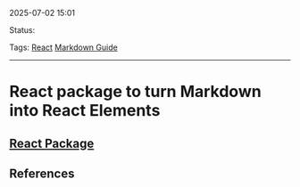 
2025-07-02 15:01

Status:

Tags: [React](3%20-%20Tags/React.md) [Markdown Guide](2%20-%20Source%20Material/Guide/Markdown%20Guide.md)

---
# React package to turn Markdown into React Elements

[React Package](https://www.npmjs.com/package/react-markdown/v/8.0.6#use)
---
## References